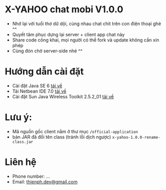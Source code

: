 # X-YAHOO chat mobi V1.0.0

- Nhớ lại với tuổi thơ dữ dội, cùng nhau chat chit trên con điện thoại ghẻ ^^
- Quyết tâm phục dựng lại server + client app chat này 
- Share code công khai, mọi người có thể fork và update không cần xin phép
- Cùng đón chờ server-side nhé ^^

# Hướng dẫn cài đặt
- Cài đặt Java SE 6 [tải về](https://www.oracle.com/java/technologies/javase-java-archive-javase6-downloads.html)
- Tải Netbean IDE 7.0 [tải về](https://dn721908.ca.archive.org/0/items/netbeans-olds/7.0/)
- Cài đặt Sun Java Wireless Toolkit 2.5.2_01 [tải về](https://www.oracle.com/java/technologies/java-archive-downloads-javame-downloads.html)

# Lưu ý:
- Mã nguồn gốc client nằm ở thư mục `/official-application`
- bản JAR đã đổi tên class (tránh lỗi dịch ngược) `x-yahoo-1.0.0-rename-class.jar`

# Liên hệ
- Phone number: ...
- Email: thienph.dev@gmail.com